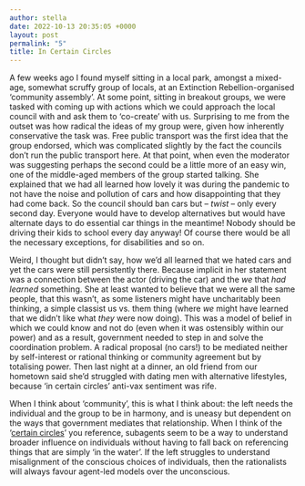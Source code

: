 ```yaml
---
author: stella
date: 2022-10-13 20:35:05 +0000
layout: post
permalink: "5"
title: In Certain Circles
---
```



A few weeks ago I found myself sitting in a local park, amongst a mixed-age, somewhat scruffy group of locals, at an Extinction Rebellion-organised ‘community assembly’. At some point, sitting in breakout groups, we were tasked with coming up with actions which we could approach the local council with and ask them to ‘co-create’ with us. Surprising to me from the outset was how radical the ideas of my group were, given how inherently conservative the task was. Free public transport was the first idea that the group endorsed, which was complicated slightly by the fact the councils don’t run the public transport here. At that point, when even the moderator was suggesting perhaps the second could be a little more of an easy win, one of the middle-aged members of the group started talking. She explained that we had all learned how lovely it was during the pandemic to not have the noise and pollution of cars and how disappointing that they had come back. So the council should ban cars but – *twist* – only every second day. Everyone would have to develop alternatives but would have alternate days to do essential car things in the meantime! Nobody should be driving their kids to school every day anyway! Of course there would be all the necessary exceptions, for disabilities and so on.  

Weird, I thought but didn’t say, how we’d all learned that we hated cars and yet the cars were still persistently there. Because implicit in her statement was a connection between the actor (driving the car) and the *we* that *had learned* something. She at least wanted to believe that we were all the same people, that this wasn’t, as some listeners might have uncharitably been thinking, a simple classist us vs. them thing (where *we* might have learned that we didn’t like what *they* were now doing). This was a model of belief in which we could know and not do (even when it was ostensibly within our power) and as a result, government needed to step in and solve the coordination problem. A radical proposal (no cars!) to be mediated neither by self-interest or rational thinking or community agreement but by totalising power. Then last night at a dinner, an old friend from our hometown said she’d struggled with dating men with alternative lifestyles, because ‘in certain circles’ anti-vax sentiment was rife.

When I think about ‘community’, this is what I think about: the left needs the individual and the group to be in harmony, and is uneasy but dependent on the ways that government mediates that relationship. When I think of the ‘[certain circles](https://angst.blog/4)’ you reference, subagents seem to be a way to understand broader influence on individuals without having to fall back on referencing things that are simply ‘in the water’. If the left struggles to understand misalignment of the conscious choices of individuals, then the rationalists will always favour agent-led models over the unconscious.